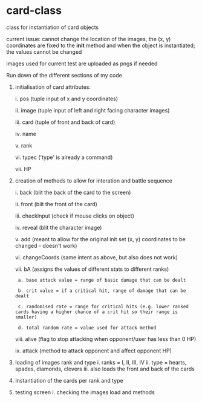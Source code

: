 # card-class
class for instantiation of card objects

current issue: cannot change the location of the images, the (x, y) coordinates are fixed to the __init__ method and when the object is instantiated; the values cannot be changed

images used for current test are uploaded as pngs if needed

Run down of the different sections of my code
1. initialisation of card attributes:

    i. pos (tuple input of x and y coordinates)
    
    ii. image (tuple input of left and right facing character images)
    
    iii. card (tuple of front and back of card)
    
    iv. name
    
    v. rank
    
    vi. typec ('type' is already a command)
    
    vii. HP 
    
2. creation of methods to allow for interation and battle sequence

    i. back (blit the back of the card to the screen)
    
    ii. front (blit the front of the card)
    
    iii. checkInput (check if mouse clicks on object)
    
    iv. reveal (blit the character image)
    
    v. add (meant to allow for the original init set (x, y) coordinates to be changed - doesn't work)
    
    vi. changeCoords (same intent as above, but also does not work)
    
    vii. bA (assigns the values of different stats to different ranks)
    
        a. base attack value = range of basic damage that can be dealt
        
        b. crit value = if a critical hit, range of damage that can be dealt
        
        c. randomised rate = range for critical hits (e.g. lower ranked cards having a higher chance of a crit hit so their range is smaller)
        
        d. total random rate = value used for attack method
        
    viii. alive (flag to stop attacking when opponent/user has less than 0 HP)
    
    ix. attack (method to attack opponent and affect opponent HP)
    
3. loading of images rank and type
    i. ranks = I, II, III, IV
    ii. type = hearts, spades, diamonds, clovers
    iii. also loads the front and back of the cards 
    
4. Instantiation of the cards per rank and type

5. testing screen
    i. checking the images load and methods 
    
